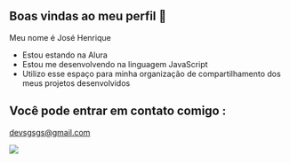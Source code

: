 ## Boas vindas ao meu perfil 👋

Meu nome é José Henrique

- Estou estando na Alura
- Estou me desenvolvendo na linguagem JavaScript
- Utilizo esse espaço para minha organização de compartilhamento dos meus projetos desenvolvidos

## Você pode entrar em contato comigo :
  devsgsgs@gmail.com
  
![](https://tenor.com/pt-BR/view/intankável-orochidois-tioorochi-orochinho-gif-16363916670441491194)
